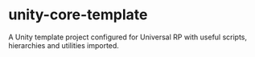 # unity-core-template

A Unity template project configured for Universal RP with useful scripts, hierarchies and utilities imported.